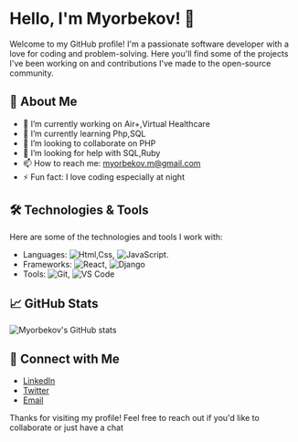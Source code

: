 # Hello, I'm Myorbekov! 👋

Welcome to my GitHub profile! I'm a passionate software developer with a love for coding and problem-solving. Here you'll find some of the projects I've been working on and contributions I've made to the open-source community.

## 🚀 About Me

- 🔭 I’m currently working on Air+,Virtual Healthcare
- 🌱 I’m currently learning Php,SQL
- 👯 I’m looking to collaborate on PHP
- 🤔 I’m looking for help with SQL,Ruby
- 📫 How to reach me: myorbekov.m@gmail.com
- ⚡ Fun fact: I love coding especially at night

## 🛠️ Technologies & Tools

Here are some of the technologies and tools I work with:

- Languages: ![Html,Css](https://img.shields.io/badge/-Python-3776AB?style=flat-square&logo=python&logoColor=white), ![JavaScript](https://img.shields.io/badge/-JavaScript-F7DF1E?style=flat-square&logo=javascript&logoColor=black).
- Frameworks: ![React](https://img.shields.io/badge/-React-61DAFB?style=flat-square&logo=react&logoColor=white), ![Django](https://img.shields.io/badge/-Django-092E20?style=flat-square&logo=django&logoColor=white)
- Tools: ![Git](https://img.shields.io/badge/-Git-F05032?style=flat-square&logo=git&logoColor=white),  ![VS Code](https://img.shields.io/badge/-VS%20Code-007ACC?style=flat-square&logo=visual-studio-code&logoColor=white)

## 📈 GitHub Stats

![Myorbekov's GitHub stats](https://github-readme-stats.vercel.app/api?username=myorbekov&show_icons=true&theme=radical)

## 💼 Connect with Me

- [LinkedIn](https://www.linkedin.com/in/muhammadaziz-yorbekov-32836b346/)
- [Twitter](https://twitter.com/your-twitter-handle)
- [Email](myorbekov.m@gmail.com)

Thanks for visiting my profile! Feel free to reach out if you'd like to collaborate or just have a chat

